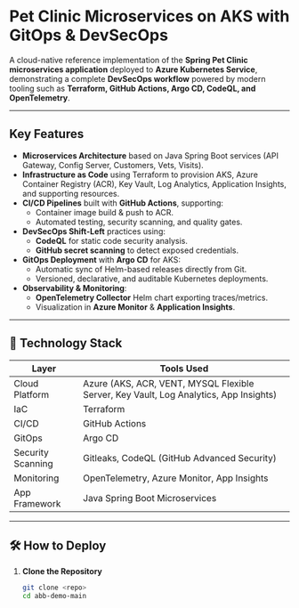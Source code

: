 # Pet Clinic Microservices on AKS with GitOps & DevSecOps

A cloud-native reference implementation of the **Spring Pet Clinic microservices application** deployed to **Azure Kubernetes Service**, demonstrating a complete **DevSecOps workflow** powered by modern tooling such as **Terraform, GitHub Actions, Argo CD, CodeQL, and OpenTelemetry**.

---

## Key Features

- **Microservices Architecture** based on Java Spring Boot services (API Gateway, Config Server, Customers, Vets, Visits).
- **Infrastructure as Code** using Terraform to provision AKS, Azure Container Registry (ACR), Key Vault, Log Analytics, Application Insights, and supporting resources.
- **CI/CD Pipelines** built with **GitHub Actions**, supporting:
  - Container image build & push to ACR.
  - Automated testing, security scanning, and quality gates.
- **DevSecOps Shift-Left** practices using:
  - **CodeQL** for static code security analysis.
  - **GitHub secret scanning** to detect exposed credentials.
- **GitOps Deployment** with **Argo CD** for AKS:
  - Automatic sync of Helm-based releases directly from Git.
  - Versioned, declarative, and auditable Kubernetes deployments.
- **Observability & Monitoring**:
  - **OpenTelemetry Collector** Helm chart exporting traces/metrics.
  - Visualization in **Azure Monitor** & **Application Insights**.

---

## 🔧 Technology Stack

| Layer               | Tools Used                                                    |
|--------------------|---------------------------------------------------------------|
| Cloud Platform      | Azure (AKS, ACR, VENT,  MYSQL Flexible Server, Key Vault, Log Analytics, App Insights)       |
| IaC                 | Terraform                                                     |
| CI/CD               | GitHub Actions                                                |
| GitOps              | Argo CD                                                       |
| Security Scanning   | Gitleaks, CodeQL (GitHub Advanced Security) |
| Monitoring          | OpenTelemetry, Azure Monitor, App Insights                    |
| App Framework       | Java Spring Boot Microservices                                |

---

## 🛠️ How to Deploy

1. **Clone the Repository**
   ```bash
   git clone <repo>
   cd abb-demo-main
